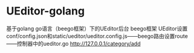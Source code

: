 # UEditor-golang
基于golang go语言（beego框架）下的UEditor后台
beego框架
UEditor设置conf/config.json和static/ueditor/ueditor.config.js——beego路由设置route——控制器中的ueditor.go
http://127.0.0.1/category/add
